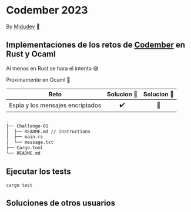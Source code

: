 
# Codember 2023

By [Midudev](https://github.com/midudev) :space_invader:

## Implementaciones de los retos de [Codember](https://codember.dev/) en Rust y Ocaml

Al menos en Rust se hara el intento :sweat_smile:

Proximamente en Ocaml 🐫

|                           Reto                           |      Solucion 🦀   | Solucion 🐫 |
| :------------------------------------------------------: | :----------------: | :----------------: | 
|     Espía y los mensajes encriptados            		   | :heavy_check_mark: | :pushpin:

```sh
.
├── Challenge-01
│  ├── README.md // instructions
│  ├── main.rs
│  └── message.txt
├── Cargo.toml
└── README.md
```

## Ejecutar los tests

```
cargo test
```

## Soluciones de otros usuarios
